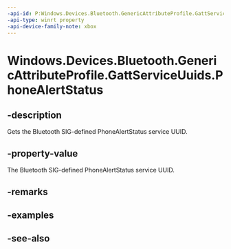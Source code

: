 ```yaml
---
-api-id: P:Windows.Devices.Bluetooth.GenericAttributeProfile.GattServiceUuids.PhoneAlertStatus
-api-type: winrt property
-api-device-family-note: xbox
---
```


<!-- Property syntax
public System.Guid PhoneAlertStatus { get; }
-->

# Windows.Devices.Bluetooth.GenericAttributeProfile.GattServiceUuids.PhoneAlertStatus

## -description
Gets the Bluetooth SIG-defined PhoneAlertStatus service UUID.

## -property-value
The Bluetooth SIG-defined PhoneAlertStatus service UUID.

## -remarks

## -examples

## -see-also
